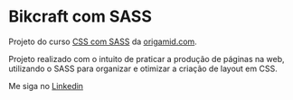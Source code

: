 ﻿# Bikcraft com SASS

Projeto do curso <a href="https://www.origamid.com/curso/css-com-sass/">CSS com SASS</a> da <a href="https://www.origamid.com/">origamid.com</a>.

Projeto realizado com o intuito de praticar a produção de páginas na web, utilizando o SASS para organizar e otimizar a criação de layout em CSS.

Me siga no <a href="https://www.linkedin.com/in/jose-de-souza/">Linkedin</a>
